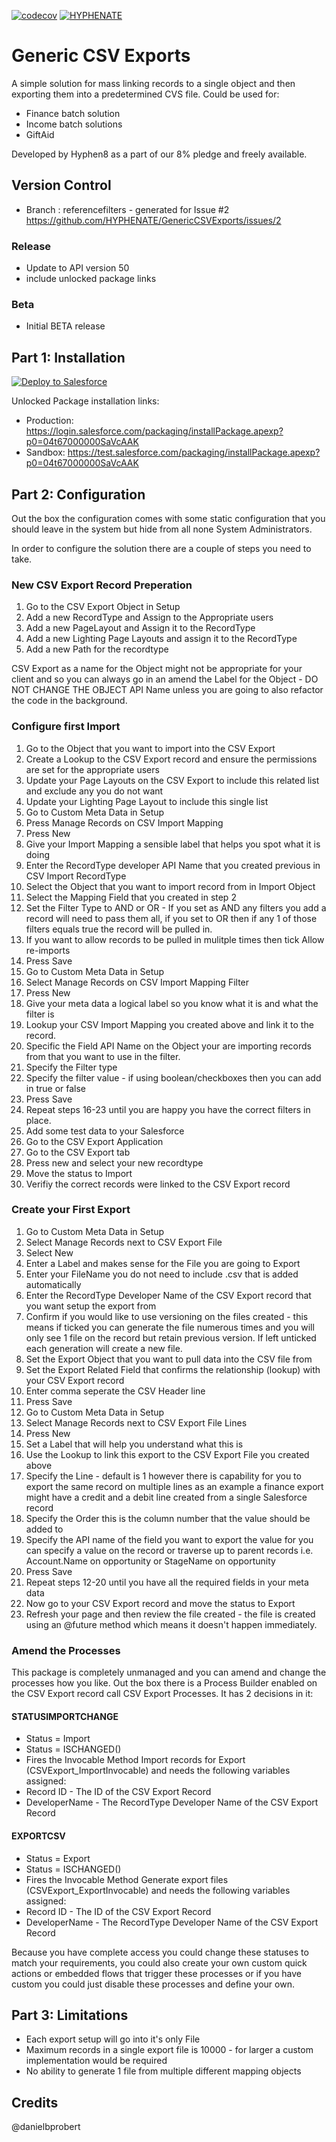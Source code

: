 [![codecov](https://codecov.io/gh/HYPHENATE/GenericCSVExports/branch/master/graph/badge.svg)](https://codecov.io/gh/HYPHENATE/GenericCSVExports)
[![HYPHENATE](https://circleci.com/gh/HYPHENATE/GenericCSVExports.svg?style=svg&&circle-token=297c83f424a06b21dc3b4fa042318223464f67d7)](https://circleci.com/gh/HYPHENATE/GenericCSVExports)

# Generic CSV Exports
A simple solution for mass linking records to a single object and then exporting them into a predetermined CVS file.
Could be used for:
- Finance batch solution
- Income batch solutions
- GiftAid

Developed by Hyphen8 as a part of our 8% pledge and freely available.

## Version Control
 - Branch : referencefilters - generated for Issue #2 https://github.com/HYPHENATE/GenericCSVExports/issues/2

### Release
- Update to API version 50
- include unlocked package links

### Beta
- Initial BETA release

## Part 1: Installation

<a href="https://githubsfdeploy.herokuapp.com?owner=HYPHENATE&repo=GenericCSVExports">
  <img alt="Deploy to Salesforce"
       src="https://raw.githubusercontent.com/afawcett/githubsfdeploy/master/deploy.png">
</a>

Unlocked Package installation links:
- Production: https://login.salesforce.com/packaging/installPackage.apexp?p0=04t67000000SaVcAAK
- Sandbox: https://test.salesforce.com/packaging/installPackage.apexp?p0=04t67000000SaVcAAK

## Part 2: Configuration

Out the box the configuration comes with some static configuration that you should leave in the system but hide from all none System Administrators. 

In order to configure the solution there are a couple of steps you need to take.

### New CSV Export Record Preperation
1. Go to the CSV Export Object in Setup
2. Add a new RecordType and Assign to the Appropriate users
3. Add a new PageLayout and Assign it to the RecordType
4. Add a new Lighting Page Layouts and assign it to the RecordType
5. Add a new Path for the recordtype

CSV Export as a name for the Object might not be appropriate for your client and so you can always go in an amend the Label for the Object - DO NOT CHANGE THE OBJECT API Name unless you are going to also refactor the code in the background.

### Configure first Import
1. Go to the Object that you want to import into the CSV Export
2. Create a Lookup to the CSV Export record and ensure the permissions are set for the appropriate users
3. Update your Page Layouts on the CSV Export to include this related list and exclude any you do not want
4. Update your Lighting Page Layout to include this single list
5. Go to Custom Meta Data in Setup
6. Press Manage Records on CSV Import Mapping
7. Press New
8. Give your Import Mapping a sensible label that helps you spot what it is doing
9. Enter the RecordType developer API Name that you created previous in CSV Import RecordType
10. Select the Object that you want to import record from in Import Object
11. Select the Mapping Field that you created in step 2
12. Set the Filter Type to AND or OR - If you set as AND any filters you add a record will need to pass them all, if you set to OR then if any 1 of those filters equals true the record will be pulled in.
13. If you want to allow records to be pulled in mulitple times then tick Allow re-imports
14. Press Save
15. Go to Custom Meta Data in Setup
16. Select Manage Records on CSV Import Mapping Filter
17. Press New
18. Give your meta data a logical label so you know what it is and what the filter is
19. Lookup your CSV Import Mapping you created above and link it to the record.
20. Specific the Field API Name on the Object your are importing records from that you want to use in the filter.
21. Specify the Filter type
22. Specify the filter value - if using boolean/checkboxes then you can add in true or false
23. Press Save
24. Repeat steps 16-23 until you are happy you have the correct filters in place.
25. Add some test data to your Salesforce
26. Go to the CSV Export Application
27. Go to the CSV Export tab
28. Press new and select your new recordtype
29. Move the status to Import
30. Verifiy the correct records were linked to the CSV Export record

### Create your First Export
1. Go to Custom Meta Data in Setup
2. Select Manage Records next to CSV Export File
3. Select New
4. Enter a Label and makes sense for the File you are going to Export
5. Enter your FileName you do not need to include .csv that is added automatically
6. Enter the RecordType Developer Name of the CSV Export record that you want setup the export from
7. Confirm if you would like to use versioning on the files created - this means if ticked you can generate the file numerous times and you will only see 1 file on the record but retain previous version. If left unticked each generation will create a new file.
8. Set the Export Object that you want to pull data into the CSV file from
9. Set the Export Related Field that confirms the relationship (lookup) with your CSV Export record
10. Enter comma seperate the CSV Header line
11. Press Save
12. Go to Custom Meta Data in Setup
13. Select Manage Records next to CSV Export File Lines
14. Press New
15. Set a Label that will help you understand what this is
16. Use the Lookup to link this export to the CSV Export File you created above
17. Specify the Line - default is 1 however there is capability for you to export the same record on multiple lines as an example a finance export might have a credit and a debit line created from a single Salesforce record
18. Specify the Order this is the column number that the value should be added to
19. Specify the API name of the field you want to export the value for you can specify a value on the record or traverse up to parent records i.e. Account.Name on opportunity or StageName on opportunity
20. Press Save
21. Repeat steps 12-20 until you have all the required fields in your meta data
22. Now go to your CSV Export record and move the status to Export
23. Refresh your page and then review the file created - the file is created using an @future method which means it doesn't happen immediately.

### Amend the Processes
This package is completely unmanaged and you can amend and change the processes how you like. Out the box there is a Process Builder enabled on the CSV Export record call CSV Export Processes. It has 2 decisions in it:

#### STATUSIMPORTCHANGE
- Status = Import
- Status = ISCHANGED()
- Fires the Invocable Method Import records for Export (CSVExport_ImportInvocable) and needs the following variables assigned:
- Record ID - The ID of the CSV Export Record
- DeveloperName - The RecordType Developer Name of the CSV Export Record

#### EXPORTCSV
- Status = Export
- Status = ISCHANGED()
- Fires the Invocable Method Generate export files (CSVExport_ExportInvocable) and needs the following variables assigned:
- Record ID - The ID of the CSV Export Record
- DeveloperName - The RecordType Developer Name of the CSV Export Record

Because you have complete access you could change these statuses to match your requirements, you could also create your own custom quick actions or embedded flows that trigger these processes or if you have custom you could just disable these processes and define your own.

## Part 3: Limitations

- Each export setup will go into it's only File
- Maximum records in a single export file is 10000 - for larger a custom implementation would be required
- No ability to generate 1 file from multiple different mapping objects

## Credits

@danielbprobert

